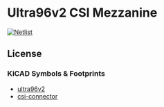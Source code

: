 # Ultra96v2 CSI Mezzanine

[![Netlist](https://github.com/Bucknalla/ultra96-csi-mezzanine/actions/workflows/build-rfq.yml/badge.svg?event=push)](https://github.com/Bucknalla/ultra96-csi-mezzanine/actions/workflows/build-rfq.yml)

## License

### KiCAD Symbols & Footprints

- [ultra96v2](https://github.com/96boards/mezzanine-community)
- [csi-connector](https://octopart.com/sfw15r-2ste1lf-amphenol+icc+%2F+fci-90343727)